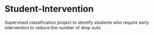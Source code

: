 # Student-Intervention
Supervised classification project to identify students who require early intervention to reduce the number of drop outs
